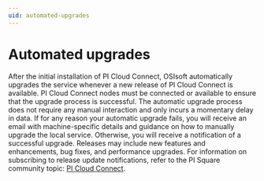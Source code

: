 ```yaml
---
uid: automated-upgrades
---
```


# Automated upgrades

After the initial installation of PI Cloud Connect, OSIsoft automatically upgrades the service whenever a new release of PI Cloud Connect is available. PI Cloud Connect nodes must be connected or available to ensure that the upgrade process is successful. The automatic upgrade process does not require any manual interaction and only incurs a momentary delay in data. If for any reason your automatic upgrade fails, you will receive an email with machine-specific details and guidance on how to manually upgrade the local service. Otherwise, you will receive a notification of a successful upgrade. Releases may include new features and enhancements, bug fixes, and performance upgrades. For information on subscribing to release update notifications, refer to the PI Square community topic: [PI Cloud Connect](https://pisquare.osisoft.com/s/topic/0TO1I0000014DoMWAU/pi-cloud-connect).
